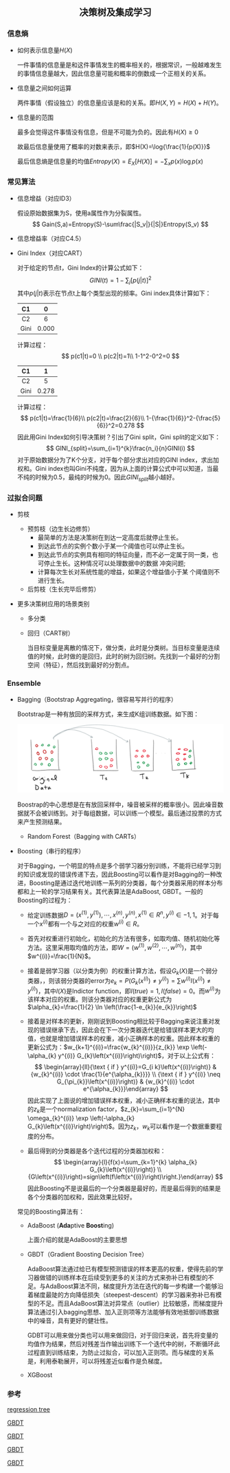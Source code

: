 ## <p align='center'>决策树及集成学习</p>

### 信息熵

- 如何表示信息量$H(X)$

  一件事情的信息量是和这件事情发生的概率相关的，根据常识，一般越难发生的事情信息量越大，因此信息量可能和概率的倒数成一个正相关的关系。

- 信息量之间如何运算

  两件事情（假设独立）的信息量应该是和的关系。即$H(X,Y)=H(X)+H(Y)$。

- 信息量的范围

  最多会觉得这件事情没有信息，但是不可能为负的。因此有$H(X)\ge0$

  故最后信息量使用了概率的对数来表示，即$H(X)=\log{\frac{1}{p(X)}}$

  最后信息熵是信息量的均值$Entropy(X)=E_X[H(X)]=-\sum_xp(x)\log p(x)$

### 常见算法

- 信息增益（对应ID3）

  假设原始数据集为S，使用a属性作为分裂属性。
  $$
  Gain(S,a)=Entropy(S)-\sum\frac{|S_v|}{|S|}Entropy(S_v)
  $$

- 信息增益率（对应C4.5）

  

- Gini Index（对应CART）

  对于给定的节点t，Gini Index的计算公式如下：
  $$
  GINI(t) = 1-\sum_j[p(j|t)]^2
  $$
  其中$p(j|t)$表示在节点t上每个类型出现的频率。Gini index具体计算如下：

  |  C1  |   0   |
  | :--: | :---: |
  |  C2  |   6   |
  | Gini | 0.000 |

  计算过程：
  $$
  p(c1|t)=0 \\
  p(c2|t)=1\\
  1-1^2-0^2=0
  $$

  |  C1  |   1   |
  | :--: | :---: |
  |  C2  |   5   |
  | Gini | 0.278 |

  计算过程：
  $$
  p(c1|t)=\frac{1}{6}\\
  p(c2|t)=\frac{2}{6}\\
  1-{\frac{1}{6}}^2-{\frac{5}{6}}^2=0.278
  $$
  因此用Gini Index如何引导决策树？引出了Gini split，Gini split的定义如下：
  $$
  GINI_{split}=\sum_{i=1}^{k}\frac{n_i}{n}GINI(i)
  $$
  对于原始数据分为了K个分支，对于每个部分求出对应的GINI index，求出加权和。Gini index也叫Gini不纯度，因为从上面的计算公式中可以知道，当最不纯的时候为0.5，最纯的时候为0。因此$GINI_{split}$越小越好。

### 过拟合问题

- 剪枝
  - 预剪枝（边生长边修剪）
    - 最简单的方法是决策树在到达一定高度后就停止生长。
    - 到达此节点的实例个数小于某一个阈值也可以停止生长。
    - 到达此节点的实例具有相同的特征向量，而不必一定属于同一类，也可停止生长。这种情况可以处理数据中的数据 冲突问题;
    - 计算每次生长对系统性能的增益，如果这个增益值小于某 个阈值则不进行生长。
  - 后剪枝（生长完毕后修剪）
- 更多决策树应用的场景类别

  - 多分类

  - 回归（CART树）

    当目标变量是离散的情况下，做分类，此时是分类树。当目标变量是连续值的时候，此时做的是回归，此时的树为回归树。先找到一个最好的分割空间（特征），然后找到最好的分割点。

### Ensemble

- Bagging（Bootstrap Aggregating，很容易写并行的程序）

  Bootstrap是一种有放回的采样方式，来生成K组训练数据。如下图：

  ![boostrap](./pics/0.png)

  

  Boostrap的中心思想是在有放回采样中，噪音被采样的概率很小。因此噪音数据就不会被训练到。对于每组数据，可以训练一个模型。最后通过投票的方式来产生预测结果。

  - Random Forest（Bagging with CARTs）

- Boosting（串行的程序）
  
  对于Bagging，一个明显的特点是多个弱学习器分别训练，不能将已经学习到的知识或发现的错误传递下去，因此Boosting可以看作是对Bagging的一种改进，Boosting是通过迭代地训练一系列的分类器，每个分类器采用的样本分布都和上一轮的学习结果有关。其代表算法是AdaBoost, GBDT。一般的Boosting的过程为：
  
  - 给定训练数据$D={(x^{(1)},y^{(1)}),\cdots,x^{(n)},y^{(n)}},x^{(1)}\in R^n,y^{(i)}\in{-1,1}$。对于每一个$x^{(i)}$都有一个与之对应的权重$w^{(i)}\in R$。
  
  - 首先对权重进行初始化，初始化的方法有很多，如取均值、随机初始化等方法。这里采用取均值的方法，即$W=(w^{(1)},w^{(2)},\cdots,w^{(n)})$，其中$w^{(i)}=\frac{1}{N}$。
  
  - 接着是弱学习器（以分类为例）的权重计算方法，假设$G_k(X)$是一个弱分类器，，则该弱分类器的error为$e_k=P(G_k(x^{(i)})\neq y^(i))=\sum w^{(i)}I(x^{(i)})\neq y^{(i)})$，其中$I(X)$是Indictor function，即$I(true)=1,I(false)=0$。而$w^{(i)}$为该样本对应的权重。则该分类器对应的权重更新公式为$\alpha_{k}=\frac{1}{2} \ln \left(\frac{1-e_{k}}{e_{k}}\right)$
  
  - 接着是对样本的更新，刚刚说到Boosting相比较于Bagging来说注重对发现的错误继承下去，因此会在下一次分类器迭代是给错误样本更大的均值，也就是增加错误样本的权重，减小正确样本的权重。因此样本权重的更新公式为：$w_{k+1}^{(i)}=\frac{w_{k}^{(i)}}{z_{k}} \exp \left(-\alpha_{k} y^{(i)} G_{k}\left(x^{(i)}\right)\right)$，对于以上公式有：
    $$
    \begin{array}{ll}{\text { if } y^{(i)}=G_{i k}\left(x^{(i)}\right)} & {w_{k}^{(i)} \cdot \frac{1}{e^{\alpha_{k}}}} \\ {\text { if } y^{(i)} \neq G_{\pi_{k}}\left(x^{(i)}\right)} & {w_{k}^{(i)} \cdot e^{\alpha_{k}}}\end{array}
    $$
    因此实现了上面说的增加错误样本权重，减小正确样本权重的说法，其中的$z_k$是一个normalization factor，$z_{k}=\sum_{i=1}^{N} \omega_{k}^{(i)} \exp \left(-\alpha_{k} G_{k}\left(x^{(i)}\right)\right)$。因为$z_k$，$w_k$可以看作是一个数据重要程度的分布。
  
  - 最后得到的分类器是各个迭代过程的分类器加权和：
    $$
    \begin{array}{l}{f(x)=\sum_{k=1}^{k} \alpha_{k} G_{k}\left(x^{(i)}\right)} \\ {G\left(x^{(i)}\right)=sign\left(f\left(x^{(i)}\right)\right.}\end{array}
    $$
    因此Boosting不是说最后的一个分类器是最好的，而是最后得到的结果是各个分类器的加权和，因此效果比较好。
  
  常见的Boosting算法有：
  
  - AdaBoost (**Ada**ptive **Boost**ing)
  
    上面介绍的就是AdaBoost的主要思想
  
  - GBDT（Gradient Boosting Decision Tree）
  
    AdaBoost算法通过给已有模型预测错误的样本更高的权重，使得先前的学习器做错的训练样本在后续受到更多的关注的方式来弥补已有模型的不足。与AdaBoost算法不同，梯度提升方法在迭代的每一步构建一个能够沿着梯度最陡的方向降低损失（steepest-descent）的学习器来弥补已有模型的不足。而且AdaBoost算法对异常点（outlier）比较敏感，而梯度提升算法通过引入bagging思想、加入正则项等方法能够有效地抵御训练数据中的噪音，具有更好的健壮性。
  
    GDBT可以用来做分类也可以用来做回归，对于回归来说，首先将变量的均值作为结果，然后对残差当作输出训练下一个迭代中的树，不断循环此过程直到训练结束，为防止过拟合，可以加入正则项。而与梯度的关系是，利用泰勒展开，可以将残差近似看作是负梯度。
  
  - XGBoost
  
    



### 参考

[regression tree](https://www.youtube.com/watch?v=g9c66TUylZ4)

[GBDT](https://www.zybuluo.com/yxd/note/611571)

[GBDT](https://www.youtube.com/watch?v=3CC4N4z3GJc&t=2s)

[GBDT](http://www.ccs.neu.edu/home/vip/teach/MLcourse/4_boosting/slides/gradient_boosting.pdf)

[GBDT](https://explained.ai/gradient-boosting/index.html)



